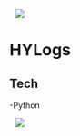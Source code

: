 <img 
        src="https://img.shields.io/github/followers/HYLogs?label=HYLogs%20Followers"
        style="height : auto; margin-left : 10px; margin-right : 10px;"/>
# HYLogs

## Tech
-Python


<a href="https://HYLogs.github.io">
    <img 
        src="https://img.shields.io/badge/Blog-blueviolet?style=flat&logo=Bloglovin&logoColor=white&link=https://HYLogs.github.io"
        style="height : auto; margin-left : 10px; margin-right : 10px;"/>
</a>

<!--
**HYLogs/HYLogs** is a ✨ _special_ ✨ repository because its `README.md` (this file) appears on your GitHub profile.

Here are some ideas to get you started:

- 🔭 I’m currently working on ...
- 🌱 I’m currently learning ...
- 👯 I’m looking to collaborate on ...
- 🤔 I’m looking for help with ...
- 💬 Ask me about ...
- 📫 How to reach me: ...
- 😄 Pronouns: ...
- ⚡ Fun fact: ...
-->
